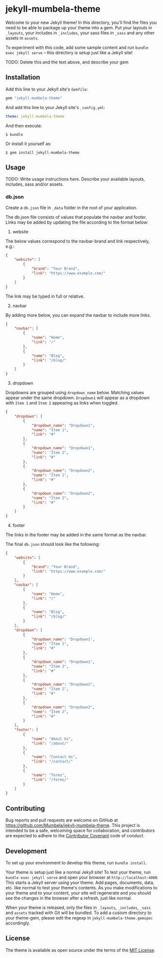 # jekyll-mumbela-theme

Welcome to your new Jekyll theme! In this directory, you'll find the files you need to be able to package up your theme into a gem. Put your layouts in `_layouts`, your includes in `_includes`, your sass files in `_sass` and any other assets in `assets`.

To experiment with this code, add some sample content and run `bundle exec jekyll serve` – this directory is setup just like a Jekyll site!

TODO: Delete this and the text above, and describe your gem

## Installation

Add this line to your Jekyll site's `Gemfile`:

```ruby
gem "jekyll-mumbela-theme"
```

And add this line to your Jekyll site's `_config.yml`:

```yaml
theme: jekyll-mumbela-theme
```

And then execute:

    $ bundle

Or install it yourself as:

    $ gem install jekyll-mumbela-theme

## Usage

TODO: Write usage instructions here. Describe your available layouts, includes, sass and/or assets.

### db.json

Create a `db.json` file in `_data` folder in the root of your application.

The db.json file consists of values that populate the navbar and footer. Links may be added by updating the file according to the format below:

1. website

The below values correspond to the navbar-brand and link respectively, e.g.:

```json
{
    "website": [
        {
            "brand": "Your Brand",
            "link": "https://www.example.com/"
        }
    ]
}
```

The link may be typed in full or relative.

2. navbar

By adding more below, you can expand the navbar to include more links.

```json
{
    "navbar": [
        {
            "name": "Home",
            "link": "/"
        },
        {
            "name": "Blog",
            "link": "/blog/"
        }
    ]
}
```

3. dropdown

Dropdowns are grouped using `dropdown_name` below. Matching values appear under the same dropdown. `Dropdown1` will appear as a dropdown with `Item 1` and `Item 2` appearing as links when toggled.

```json
{
    "dropdown": [
        {
            "dropdown_name": "Dropdown1",
            "name": "Item 1",
            "link": "#"
        },
        {
            "dropdown_name": "Dropdown1",
            "name": "Item 2",
            "link": "#"
        },
        {
            "dropdown_name": "Dropdown2",
            "name": "Item 1",
            "link": "#"
        },
        {
            "dropdown_name": "Dropdown2",
            "name": "Item 2",
            "link": "#"
        }
    ]
}
```

4. footer

The links in the footer may be added in the same format as the navbar.

The final `db.json` should look like the following:

```json
{
    "website": [
        {
            "brand": "Your Brand",
            "link": "https://www.example.com/"
        }
    ],
    "navbar": [
        {
            "name": "Home",
            "link": "/"
        },
        {
            "name": "Blog",
            "link": "/blog/"
        }
    ],
    "dropdown": [
        {
            "dropdown_name": "Dropdown1",
            "name": "Item 1",
            "link": "#"
        },
        {
            "dropdown_name": "Dropdown1",
            "name": "Item 2",
            "link": "#"
        },
        {
            "dropdown_name": "Dropdown2",
            "name": "Item 1",
            "link": "#"
        },
        {
            "dropdown_name": "Dropdown2",
            "name": "Item 2",
            "link": "#"
        }
    ],
    "footer": [
        {
            "name": "About Us",
            "link": "/about/"
        },
        {
            "name": "Contact Us",
            "link": "/contact/"
        },
        {
            "name": "Terms",
            "link": "/terms/"
        }
    ]
}
```

## Contributing

Bug reports and pull requests are welcome on GitHub at https://github.com/Mumbela/jekyll-mumbela-theme. This project is intended to be a safe, welcoming space for collaboration, and contributors are expected to adhere to the [Contributor Covenant](https://www.contributor-covenant.org/) code of conduct.

## Development

To set up your environment to develop this theme, run `bundle install`.

Your theme is setup just like a normal Jekyll site! To test your theme, run `bundle exec jekyll serve` and open your browser at `http://localhost:4000`. This starts a Jekyll server using your theme. Add pages, documents, data, etc. like normal to test your theme's contents. As you make modifications to your theme and to your content, your site will regenerate and you should see the changes in the browser after a refresh, just like normal.

When your theme is released, only the files in `_layouts`, `_includes`, `_sass` and `assets` tracked with Git will be bundled.
To add a custom directory to your theme-gem, please edit the regexp in `jekyll-mumbela-theme.gemspec` accordingly.

## License

The theme is available as open source under the terms of the [MIT License](https://opensource.org/licenses/MIT).

